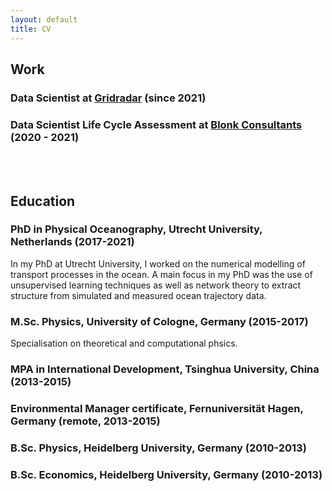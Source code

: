```yaml
---
layout: default
title: CV
---
```


## Work

### Data Scientist at [Gridradar](https://gridradar.net/en) (since 2021)

### Data Scientist Life Cycle Assessment at [Blonk Consultants](https://blonkconsultants.nl/?lang=en) (2020 - 2021) 

<br><br>

## Education

### PhD in Physical Oceanography, Utrecht University, Netherlands (2017-2021)
In my PhD at Utrecht University, I worked on the numerical modelling of transport processes in the ocean. A main focus in my PhD was the use of unsupervised learning techniques as well as network theory to extract structure from simulated and measured ocean trajectory data.

### M.Sc. Physics, University of Cologne, Germany (2015-2017)
Specialisation on theoretical and computational phsics. 

### MPA in International Development, Tsinghua University, China (2013-2015)

### Environmental Manager certificate, Fernuniversität Hagen, Germany (remote, 2013-2015)

### B.Sc. Physics, Heidelberg University, Germany (2010-2013)

### B.Sc. Economics, Heidelberg University, Germany (2010-2013)
